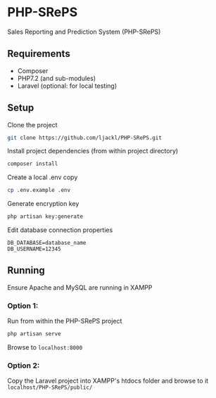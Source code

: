 

# PHP-SRePS
Sales Reporting and Prediction System	(PHP-­SRePS)

## Requirements
* Composer
* PHP7.2 (and sub-modules)
* Laravel (optional: for local testing)

## Setup
Clone the project  
```bash
git clone https://github.com/ljackl/PHP-SRePS.git
```

Install project dependencies (from within project directory)  
```bash
composer install
```

Create a local .env copy  
```bash
cp .env.example .env
```

Generate encryption key  
```bash
php artisan key:generate
```

Edit database connection properties  
```
DB_DATABASE=database_name
DB_USERNAME=12345
```

## Running
Ensure Apache and MySQL are running in XAMPP

### Option 1:
Run from within the PHP-SRePS project
```bash
php artisan serve
```
Browse to `localhost:8000`

### Option 2:
Copy the Laravel project into XAMPP's htdocs folder and browse to it  
`localhost/PHP-SRePS/public/`
